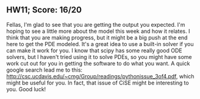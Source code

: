 ## HW11; Score: 16/20

Fellas, I'm glad to see that you are getting the output you expected. I'm hoping to see a little more about the model this week and how it relates. I think that you are making progress, but it might be a big push at the end here to get the PDE modeled. It's a great idea to use a built-in solver if you can make it work for you. I know that scipy has some really good ODE solvers, but I haven't tried using it to solve PDEs, so you might have some work cut out for you in getting the software to do what you want. A quick google search lead me to this: http://csc.ucdavis.edu/~cmg/Group/readings/pythonissue_3of4.pdf, which might be useful for you. In fact, that issue of CiSE might be interesting to you. Good luck!
